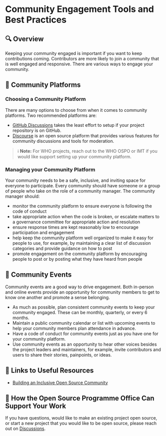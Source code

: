 # Community Engagement Tools and Best Practices

## 🔍 Overview

Keeping your community engaged is important if you want to keep contributions coming. Contributors are more likely to join a community that is well engaged and responsive. There are various ways to engage your community.

## 🧩 Community Platforms

### Choosing a Community Platform

There are many options to choose from when it comes to community platforms. Two recommended platforms are:

- [GitHub Discussions](https://docs.github.com/en/discussions) takes the least effort to setup if your project repository is on GitHub.
- [Discourse](https://www.discourse.org/) is an open source platform that provides various features for community discussions and tools for moderation. 

> ℹ **Note:** For WHO projects, reach out to the WHO OSPO or IMT if you would like support setting up your community platform.

### Managing your Community Platform

Your community needs to be a safe, inclusive, and inviting space for everyone to participate. Every community should have someone or a group of people who take on the role of a community manager. The community manager should:

- monitor the community platform to ensure everyone is following the code of conduct 
- take appropriate action when the code is broken, or escalate matters to a governance committee for appropriate action and resolution
- ensure response times are kept reasonably low to encourage participation and engagement
- help keep the community platform well organized to make it easy for people to use, for example, by maintaining a clear list of discussion categories and provide guidance on how to post
- promote engagement on the community platform by encouraging people to post or by posting what they have heard from people

## 📅 Community Events

Community events are a good way to drive engagement. Both in-person and online events provide an opportunity for community members to get to know one another and promote a sense belonging.

- As much as possible, plan consistent community events to keep your community engaged. These can be monthly, quarterly, or every 6 months.
- Maintain a public community calendar or list with upcoming events to help your community members plan attendance in advance.
- Have a code of conduct for community events just as you have one for your community platform.
- Use community events as an opportunity to hear other voices besides the project leaders and maintainers, for example, invite contributors and users to share their stories, painpoints, or ideas.

## 🔗 Links to Useful Resources

- [Building an Inclusive Open Source Community](https://todogroup.org/guides/diversity-inclusion/)

## 💬 How the Open Source Programme Office Can Support Your Work

If you have questions, would like to make an existing project open source, or start a new project that you would like to be open source, please reach out on [Discussions](https://github.com/WorldHealthOrganization/open-source-communication-channel/discussions).
